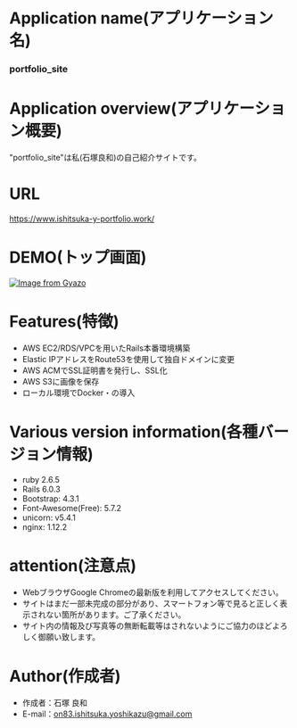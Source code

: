 # Application name(アプリケーション名)
### portfolio_site
  
# Application overview(アプリケーション概要)
"portfolio_site"は私(石塚良和)の自己紹介サイトです。

# URL
https://www.ishitsuka-y-portfolio.work/

# DEMO(トップ画面)
 
[![Image from Gyazo](https://i.gyazo.com/4924832188cdc025fd2a045369cdb4df.jpg)](https://gyazo.com/4924832188cdc025fd2a045369cdb4df)

# Features(特徴)
 
- AWS EC2/RDS/VPCを用いたRails本番環境構築 
- Elastic IPアドレスをRoute53を使用して独自ドメインに変更
- AWS ACMでSSL証明書を発行し、SSL化
- AWS S3に画像を保存
- ローカル環境でDocker・の導入

# Various version information(各種バージョン情報)
  
- ruby 2.6.5
- Rails 6.0.3
- Bootstrap: 4.3.1
- Font-Awesome(Free): 5.7.2
- unicorn: v5.4.1
- nginx: 1.12.2
 
# attention(注意点)
 
- WebブラウザGoogle Chromeの最新版を利用してアクセスしてください。
- サイトはまだ一部未完成の部分があり、スマートフォン等で見ると正しく表示されない箇所があります。ご了承ください。
- サイト内の情報及び写真等の無断転載等はされないようにご協力のほどよろしく御願い致します。
 
# Author(作成者)
  
* 作成者：石塚 良和
* E-mail：on83.ishitsuka.yoshikazu@gmail.com

